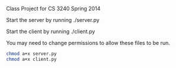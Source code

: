 Class Project for CS 3240 Spring 2014

Start the server by running ./server.py

Start the client by running ./client.py

You may need to change permissions to allow these files to be run.

```bash
chmod a+x server.py
chmod a+x client.py
```